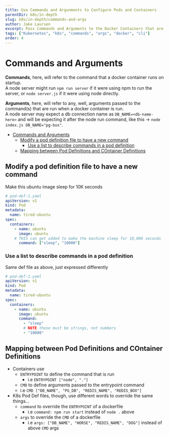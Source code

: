 ```yaml
---
title: Use Commands and Argunments to Configure Pods and Containers
parentDir: k8s/in-depth
slug: k8s/in-depth/commands-and-args
author: Jake Laursen
excerpt: Pass Commands and Arguments to the Docker Containers that are run inside of pods
tags: ["Kubernetes", "k8s", "commands", "args", "docker", "cli"]
order: 4
---
```


# Commands and Arguments
**Commands**, here, will refer to the command that a docker container runs on startup.  
A node server might run `npm run server` if it were using npm to run the server, or `node server.js` if it were using node directly.  

**Arguments**, here, will refer to any, well, arguments passed to the command(s) that are run when a docker container is run.  
A node server may expect a db connection name as `DB_NAME=<db-name-here>` and will be expecting it after the node run command, like this -> `node index.js DB_NAME="pg-box"`.  

- [Commands and Arguments](#commands-and-arguments)
  - [Modify a pod definition file to have a new command](#modify-a-pod-definition-file-to-have-a-new-command)
    - [Use a list to describe commands in a pod definition](#use-a-list-to-describe-commands-in-a-pod-definition)
  - [Mapping between Pod Definitions and COntainer Definitions](#mapping-between-pod-definitions-and-container-definitions)
## Modify a pod definition file to have a new command
Make this ubuntu image sleep for 10K seconds
```yaml
# pod-def-1.yaml
apiVersion: v1
kind: Pod
metadata:
  name: tired-ubuntu
spec:
  containers:
    - name: ubuntu
      image: ubuntu
    # THIS can get added to make the machine sleep for 10,000 seconds
      command: ["sleep", "10000"]
```
### Use a list to describe commands in a pod definition
Same def file as above, just expressed differently
```yaml
# pod-def-1.yaml
apiVersion: v1
kind: Pod
metadata:
  name: tired-ubuntu
spec:
  containers:
    - name: ubuntu
      image: ubuntu
      command: 
        - "sleep"
        # NOTE these must be strings, not numbers
        - "10000"
```

## Mapping between Pod Definitions and COntainer Definitions
- Containers use 
  - `ENTRYPOINT` to define the command that is run
    - i.e `ENTRYPOINT ["node", "."]`
  - `CMD` to define arguments passed to the entrypoint command
  - i.e `CMD ["DB_NAME", "PG_DB", "REDIS_NAME", "REDIS_BOX"]`
- K8s Pod Def files, though, use different words to override the same things...
  - `command` to override the `ENTRYPOINT` of a dockerfile
    - i.e `command: npm run start` instead of `node .` above
  - `args` to override the `CMD` of a dockerfile
    - i.e `args: ["DB_NAME", "HORSE", "REDIS_NAME", "DOG"]` instead of above `CMD` args
  
